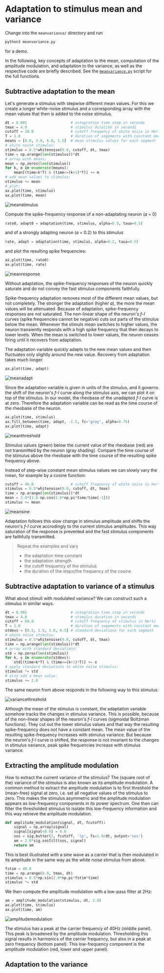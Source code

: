# Adaptation to stimulus mean and variance

Change into the `meanvariance/` directory and run
``` sh
python3 meanvariance.py
```
for a demo.

In the following, key concepts of adaptation to the mean, computation
of the amplitude modulation, and adaptation to the variance, as well
as the respective code are briefly described. See the
[`meanvariance.py`](meanvariance.py) script for the full functions.


## Subtractive adaptation to the mean

Let's generate a stimulus with stepwise different mean values. For
this we create a longer white-noise stimulus and a corresponding
array with the mean values that then is added to the noise stimulus.

``` py
dt = 0.001                    # integration time step in seconds
tmax = 4.0                    # stimulus duration in seconds
cutoff = 20.0                 # cutoff frequency of white noise in Hertz
T = 1.0                       # duration of segements with constant mean in seconds
means = [0.0, 3.0, 6.0, 1.5]  # mean stimulus values for each segment
# white noise stimulus:
stimulus = 0.5*whitenoise(0.0, cutoff, dt, tmax)
time = np.arange(len(stimulus))*dt
# array with means:
mean = np.zeros(len(stimulus))
for k, m in enumerate(means):
    mean[(time>k*T) & (time<=(k+1)*T)] += m
# add mean values to stimulus:
stimulus += mean
# plot:
ax.plot(time, stimulus)
ax.plot(time, mean)
```

![meanstimulus](meanvariance-meanstimulus.png)

Compute the spike-frequency response of a non-adaptating neuron
(&#120572; = 0)
``` py
rate0, adapt0 = adaptation(time, stimulus, alpha=0.0, taua=0.5)
```
and of a strongly adapting neuron (&#120572; = 0.2) to this stimulus
``` py
rate, adapt = adaptation(time, stimulus, alpha=0.2, taua=0.5)
```
and plot the resulting spike frequencies:

``` py
ax.plot(time, rate0)
ax.plot(time, rate)
```

![meanresponse](meanvariance-meanresponse.png)

Without adaptation, the spike-frequency responses of the neuron
quickly saturate and do not convey the fast stimulus components
faithfully.

Spike-frequency adaptation removes most of the different mean values,
but not completely. The stronger the adaptation (higher &#120572;),
the more the mean values will be attenuated. Because of adaptation,
spike-frequency responses are not saturated. The non-linear shape of
the neuron's *f-I* curves (spike frequencies cannot be negative) cuts
out parts of the stimulus below the mean. Whenever the stimuls mean
switches to higher values, the neuron transiently responds with a high
spike frequency that then decays to lower levels.  When the mean is
switched to lower values, the neuron ceases firing until it recovers
from adaptation.

The adaptation variable quickly adapts to the new mean values and then fluctuates
only slightly around the new value. Recovery from adaptation takes much longer.

``` py
ax.plot(time, adapt)
```

![meanadapt](meanvariance-meanadapt.png)

Since the adaptation variable is given in units of the stimulus, and
it governs the shift of the neuron's *f-I* curve along the stimulus
axis, we can plot it on top of the stimulus.  In our model, the
rheobase of the unadapted *f-I* curve is at zero.  Therefore the
adaptation variable can be read as the time course of the rheobase of
the neuron.

``` py
ax.plot(time, stimulus)
ax.fill_between(time, adapt, -1.5, fc='gray', alpha=0.75)
ax.plot(time, adapt)
```

![meanthreshold](meanvariance-meanthreshold.png)

Stimulus values (green) below the current value of the rheobase (red)
are not transmitted by the neuron (gray shading). Compare the time
course of the stimulus above the rheobase with the time course of the
resulting spike frequency above.

Instead of step-wise constant mean stimulus values we can slowly vary
the mean, for example by a cosine function:
``` py
cutoff = 40.0                 # cutoff frequency of white noise in Hertz
stimulus = 0.5*whitenoise(0.0, cutoff, dt, tmax)
time = np.arange(len(stimulus))*dt
mean = 3.0*(1.0-np.cos(2.0*np.pi*time/time[-1]))
stimulus += mean
```

![meansine](meanvariance-meansine.png)

Adaptation follows this slow change in stimulus amplitude and shifts
the neuron's *f-I* curve accrodingly to the current stimulus
amplitudes. This way saturation of the response is prevented and the
fast stimulus components are faithfully transmitted.

> Repeat the examples and vary
> - the adaptation time constant
> - the adaptation strength
> - the cutoff frequency of the stimulus
> - the duration of the steps/the frequency of the cosine


## Subtractive adaptation to variance of a stimulus

What about stimuli with modulated variance? We can construct such a
stimulus in similar ways.
``` py
dt = 0.001                    # integration time step in seconds
tmax = 4.0                    # stimulus duration in seconds
cutoff = 60.0                 # cutoff frequency of stimulus in Hertz
T = 1.0                       # duration of segements with constant mean in seconds
stdevs = [0.5, 1.5, 3.0, 0.5] # standard deviations for each segment
# white noise stimulus:
stimulus = 0.5*whitenoise(0.0, cutoff, dt, tmax)
time = np.arange(len(stimulus))*dt
# array with standard deviations:
std = np.zeros(len(stimulus))
for k, s in enumerate(stdevs):
    std[(time>k*T) & (time<=(k+1)*T)] += s
# apply standard deviations to white noise stimulus:
stimulus *= std
# also add a mean value:
stimulus += 2.0
```

The same neuron from above responds in the following way to this stimulus:

![variancethreshold](meanvariance-variancethreshold.png)

Although the mean of the stimulus is constant, the adaptation variable
somehow tracks the changes in stimulus variance. This is possible,
because of the non-linear shapes of the neuron's *f-I* curves
(sigmoidal Boltzman functions). They cut out the lower stimulus values
and that way the resulting spike-frequency does not have a constant
mean. The mean value of the resulting spike-frequency increases with
stimulus variance. But because the neuron's *f-I* curve is shifted,
the response is not invariant to the changes in stimulus variance,
peak spike frequencies increase with stimulus variance.


## Extracting the amplitude modulation

How to extract the current variance of the stimulus? The (square root
of the) variance of the stimulus is also known as its amplitude
modulation. A common method to extract the amplitude modulation is to
first threshold the (mean-free) signal at zero, i.e. set all negative
values of the stimulus to zero. This makes the stimulus asymmetric and
the amplitude modulation appears as low-frequency components in its
power spectrum. One then can filter the thresholded stimulus to
isolate this low-frequency information and this way retrieve the
amplitude modulation.

``` py
def amplitude_modulation(signal, dt, fcutoff):
    signal = np.array(signal)
    signal[signal<0.0] = 0.0
    sos = sig.butter(2, fcutoff, 'lp', fs=1.0/dt, output='sos')
    am = 2.0*sig.sosfilt(sos, signal)
    return am
```

This is best illustrated with a sine wave as a carrier that is then
modulated in its amplitude in the same way as the white noise stimulus from above.
``` py
fstim = 40.0
time = np.arange(0.0, tmax, dt)
stimulus = 0.5*np.sin(2.0*np.pi*fstim*time)
stimulus *= std
```
We then compute the amplitude modulation with a low-pass filter at 2Hz:
``` py
am = amplitude_modulation(stimulus, dt, 2.0)
ax.plot(time, stimulus)
ax.plot(time, am)
```

![amplitudemodulation](meanvariance-amplitudemodulation.png)

The stimulus has a peak at the carrier frequency of 40Hz (middle
panel). This peak is broadened by the amplitude
modulation. Thresholding this signal results in harmonics of the
carrier frequency, but also in a peak at zero frequency (bottom
panel).  This low-frequency component is the amplitude modulation
(red, lower and upper panel).


## Adaptation to the variance

